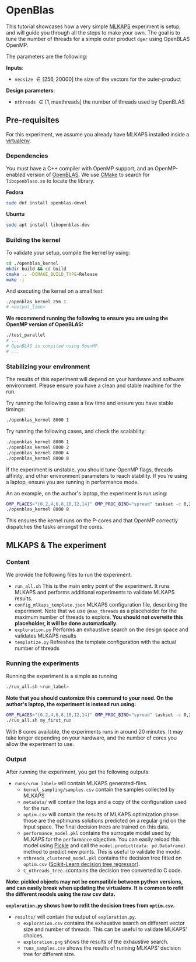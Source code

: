 # OpenBlas

This tutorial showcases how a very simple [MLKAPS](https://github.com/MLCGO/MLKAPS) experiment is setup, and will guide you through all the steps to make your own.
The goal is to tune the number of threads for a simple outer product `dger` using OpenBLAS OpenMP.

The parameters are the following:

**Inputs**:

- `vecsize` $\in [256, 20000]$ the size of the vectors for the outer-product

**Design parameters**:

- `nthreads` $\in [1, \text{maxthreads}]$ the number of threads used by OpenBLAS

## Pre-requisites

For this experiment, we assume you already have MLKAPS installed inside a [virtualenv](https://virtualenv.pypa.io/en/latest/).

### Dependencies

You must have a C++ compiler with OpenMP support, and an OpenMP-enabled version of [OpenBLAS](http://www.openmathlib.org/OpenBLAS/). We use [CMake](https://cmake.org/) to search for `libopenblaso.so` to locate the library.

**Fedora**

```sh
sudo dnf install openblas-devel
```

**Ubuntu**

```bash
sudo apt install libopenblas-dev
```

### Building the kernel

To validate your setup, compile the kernel by using:

```bash
cd ./openblas_kernel
mkdir build && cd build
cmake .. -DCMAKE_BUILD_TYPE=Release
make -j
```

And executing the kernel on a small test:

```bash
./openblas_kernel 256 1
# <output_time>
```

**We recommend running the following to ensure you are using the OpenMP version of OpenBLAS:**
```bash
./test_parallel
# ...
# OpenBLAS is compiled using OpenMP.
# ...
```

### Stabilizing your environment

The results of this experiment will depend on your hardware and software environment. Please ensure you have a clean and stable machine for the run.

Try running the following case a few time and ensure you have stable timings:

```bash
./openblas_kernel 8000 1
```

Try running the following cases, and check the scalability:

```bash
./openblas_kernel 8000 1
./openblas_kernel 8000 2
./openblas_kernel 8000 4
./openblas_kernel 8000 8
```

If the experiment is unstable, you should tune OpenMP flags, threads affinity, and other environment parameters to reach stability. If you're using a laptop, ensure you are running in performance mode.

An an example, on the author's laptop, the experiment is run using:

```bash
OMP_PLACES="{0,2,4,6,8,10,12,14}" OMP_PROC_BIND="spread" taskset -c 0,2,4,6,8,10,12,14 \
./openblas_kernel 8000 8
```

This ensures the kernel runs on the P-cores and that OpenMP correctly dispatches the tasks amongst the cores.

## MLKAPS & The experiment

### Content

We provide the following files to run the experiment:

- `run_all.sh` This is the main entry point of the experiment. It runs MLKAPS and performs additional experiments to validate MLKAPS results.
- `config_mlkaps_template.json` MLKAPS configuration file, describing the experiment. Note that we use `@max_threads` as a placeholder for the maximum number of threads to explore. **You should not overwite this placeholder, it will be done automatically.**
- `exploration.py` Performs an exhaustive search on the design space and validates MLKAPS results
- `templatize.py` Refreshes the template configuration with the actual number of threads

### Running the experiments

Running the experiment is a simple as running

```bash
./run_all.sh <run_label>
```

**Note that you should customize this command to your need.
On the author's laptop, the experiment is instead run using:**

```bash
OMP_PLACES="{0,2,4,6,8,10,12,14}" OMP_PROC_BIND="spread" taskset -c 0,2,4,6,8,10,12,14 \
./run_all.sh my_first_run
```

With 8 cores available, the experiments runs in around 20 minutes. It may take longer depending on your hardware, and the number of cores you allow the experiment to use.

### Output

After running the experiment, you get the following outputs:

- `runs/<run_label>` will contain MLKAPS generated-files.
    - `kernel_sampling/samples.csv` contain the samples collected by MLKAPS
    - `metadata/` will contain the logs and a copy of the configuration used for the run.
    - `optim.csv` will contain the results of MLKAPS optimization phase: those are the optimums solutions predicted on a regular grid on the Input space. The final decision trees are trained on this data.
    - `performance_model.pkl` contains the surrogate model used by MLKAPS for the `performance` objective. You can easily reload this model using 
    [Pickle](https://docs.python.org/3/library/pickle.html) and call the `model.predict(data: pd.Dataframe)` method to predict new points. This is useful to validate the model.
    - `nthreads_clustered_model.pkl` contains the decision tree fitted on `optim.csv` ([Scikit-Learn decision tree regressor](https://scikit-learn.org/stable/modules/generated/sklearn.tree.DecisionTreeRegressor.html)).
    - `C_nthreads_tree.c`contains the decision tree converted to C code.

**Note: pickled objects may not be compatible between python versions, and can easily break when updating the virtualenv. It is common to refit the different models using the raw csv data.**

**`exploration.py` shows how to refit the decision trees from `optim.csv`.**

- `results/` will contain the output of `exploration.py`.
    - `exploration.csv` contains the exhaustive search on different vector size and number of threads. This can be useful to validate MLKAPS' choices.
    - `exploration.png` shows the results of the exhaustive search.
    - `runs_samples.csv` shows the results of running MLKAPS' decision tree for different size.
